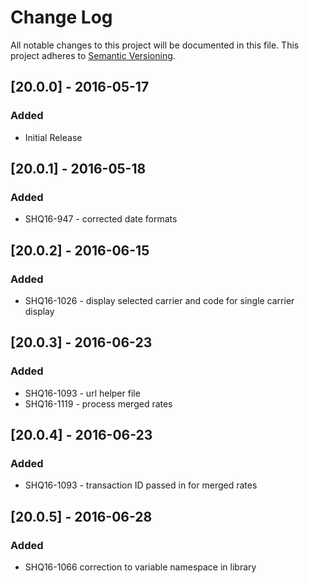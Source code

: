 # Change Log
All notable changes to this project will be documented in this file.
This project adheres to [Semantic Versioning](http://semver.org/).

## [20.0.0] - 2016-05-17
### Added
- Initial Release

## [20.0.1] - 2016-05-18
### Added
- SHQ16-947 - corrected date formats

## [20.0.2] - 2016-06-15
### Added
- SHQ16-1026 - display selected carrier and code for single carrier display

## [20.0.3] - 2016-06-23
### Added
- SHQ16-1093 - url helper file
- SHQ16-1119 - process merged rates

## [20.0.4] - 2016-06-23
### Added
- SHQ16-1093 - transaction ID passed in for merged rates

## [20.0.5] - 2016-06-28
### Added
- SHQ16-1066 correction to variable namespace in library
